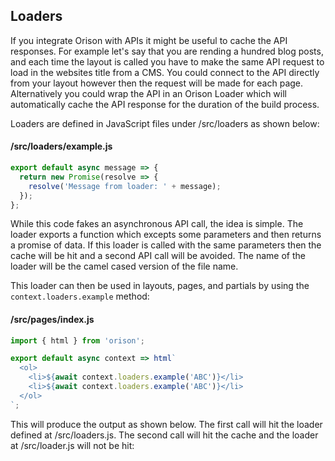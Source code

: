 ## Loaders

If you integrate Orison with APIs it might be useful to cache the API responses. For example let's say that you are rending a hundred blog posts, and each time the layout is called you have to make the same API request to load in the websites title from a CMS. You could connect to the API directly from your layout however then the request will be made for each page. Alternatively you could wrap the API in an Orison Loader which will automatically cache the API response for the duration of the build process.

Loaders are defined in JavaScript files under /src/loaders as shown below:

#### /src/loaders/example.js
```js
export default async message => {
  return new Promise(resolve => {
    resolve('Message from loader: ' + message);
  });
};
```

While this code fakes an asynchronous API call, the idea is simple. The loader exports a function which excepts some parameters and then returns a promise of data. If this loader is called with the same parameters then the cache will be hit and a second API call will be avoided. The name of the loader will be the camel cased version of the file name.

This loader can then be used in layouts, pages, and partials by using the `context.loaders.example` method:

#### /src/pages/index.js
```js
import { html } from 'orison';

export default async context => html`
  <ol>
    <li>${await context.loaders.example('ABC')}</li>
    <li>${await context.loaders.example('ABC')}</li>
  </ol>
`;
```

This will produce the output as shown below. The first call will hit the loader defined at /src/loaders.js. The second call will hit the cache and the loader at /src/loader.js will not be hit:

